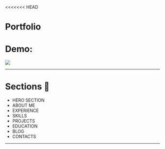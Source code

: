 <<<<<<< HEAD

# Portfolio

# Demo:

![](./public/image/screen-demo.png)


---

# Sections :bookmark:

- HERO SECTION
- ABOUT ME
- EXPERIENCE
- SKILLS
- PROJECTS
- EDUCATION
- BLOG
- CONTACTS

---